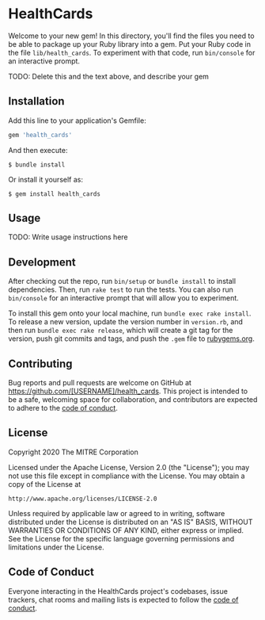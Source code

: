 # HealthCards

Welcome to your new gem! In this directory, you'll find the files you need to be able to package up your Ruby library into a gem. Put your Ruby code in the file `lib/health_cards`. To experiment with that code, run `bin/console` for an interactive prompt.

TODO: Delete this and the text above, and describe your gem

## Installation

Add this line to your application's Gemfile:

```ruby
gem 'health_cards'
```

And then execute:

    $ bundle install

Or install it yourself as:

    $ gem install health_cards

## Usage

TODO: Write usage instructions here

## Development

After checking out the repo, run `bin/setup` or `bundle install` to install dependencies. Then, run `rake test` to run the tests. You can also run `bin/console` for an interactive prompt that will allow you to experiment.

To install this gem onto your local machine, run `bundle exec rake install`. To release a new version, update the version number in `version.rb`, and then run `bundle exec rake release`, which will create a git tag for the version, push git commits and tags, and push the `.gem` file to [rubygems.org](https://rubygems.org).

## Contributing

Bug reports and pull requests are welcome on GitHub at https://github.com/[USERNAME]/health_cards. This project is intended to be a safe, welcoming space for collaboration, and contributors are expected to adhere to the [code of conduct](https://github.com/dvci/health_cards/blob/master/CODE_OF_CONDUCT.md).

## License

Copyright 2020 The MITRE Corporation

Licensed under the Apache License, Version 2.0 (the "License"); you may not use this file except in compliance with the License. You may obtain a copy of the License at
```
http://www.apache.org/licenses/LICENSE-2.0
```
Unless required by applicable law or agreed to in writing, software distributed under the License is distributed on an "AS IS" BASIS, WITHOUT WARRANTIES OR CONDITIONS OF ANY KIND, either express or implied. See the License for the specific language governing permissions and limitations under the License.

## Code of Conduct

Everyone interacting in the HealthCards project's codebases, issue trackers, chat rooms and mailing lists is expected to follow the [code of conduct](https://github.com/dvci/health_cards/blob/master/CODE_OF_CONDUCT.md).